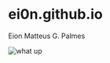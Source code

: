 # ei0n.github.io
Eion Matteus G. Palmes



![what up]([https://hips.hearstapps.com/hmg-prod/images/beautiful-smooth-haired-red-cat-lies-on-the-sofa-royalty-free-image-1678488026.jpg*](https://hips.hearstapps.com/hmg-prod/images/beautiful-smooth-haired-red-cat-lies-on-the-sofa-royalty-free-image-1678488026.jpg?crop=0.88847xw:1xh;center,top&resize=1200:*)https://hips.hearstapps.com/hmg-prod/images/beautiful-smooth-haired-red-cat-lies-on-the-sofa-royalty-free-image-1678488026.jpg?crop=0.88847xw:1xh;center,top&resize=1200:*)

